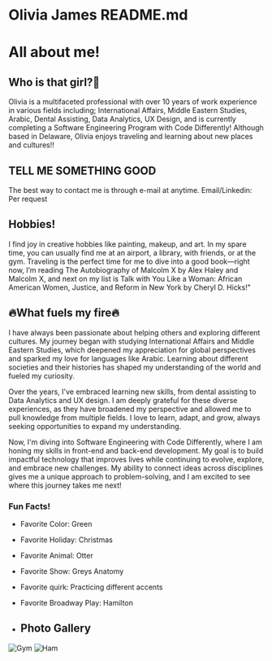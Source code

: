 # Olivia James README.md
# All about me!


## Who is that girl?🪩 
Olivia is a multifaceted professional with over 10 years of work experience in various fields including; International Affairs, Middle Eastern Studies, Arabic, Dental Assisting, Data Analytics, UX Design, and is currently completing a Software Engineering Program with Code Differently! Although based in Delaware, Olivia enjoys traveling and learning about new places and cultures!!



## TELL ME SOMETHING GOOD
The best way to contact me is through e-mail at anytime. 
Email/Linkedin: Per request 


## Hobbies!
 I find joy in creative hobbies like painting, makeup, and art. In my spare time, you can usually find me at an airport, a library, with friends, or at the gym. Traveling is the perfect time for me to dive into a good book—right now, I’m reading The Autobiography of Malcolm X by Alex Haley and Malcolm X, and next on my list is Talk with You Like a Woman: African American Women, Justice, and Reform in New York by Cheryl D. Hicks!"

##  🔥What fuels my fire🔥
 I have always been passionate about helping others and exploring different cultures. My journey began with studying International Affairs and Middle Eastern Studies, which deepened my appreciation for global perspectives and sparked my love for languages like Arabic. Learning about different societies and their histories has shaped my understanding of the world and fueled my curiosity.

Over the years, I've embraced learning new skills, from dental assisting to Data Analytics and UX design. I am deeply grateful for these diverse experiences, as they have broadened my perspective and allowed me to pull knowledge from multiple fields. I love to learn, adapt, and grow, always seeking opportunities to expand my understanding.

Now, I'm diving into Software Engineering with Code Differently, where I am honing my skills in front-end and back-end development. My goal is to build impactful technology that improves lives while continuing to evolve, explore, and embrace new challenges. My ability to connect ideas across disciplines gives me a unique approach to problem-solving, and I am excited to see where this journey takes me next!


  
### Fun Facts!
- Favorite Color: Green
- Favorite Holiday: Christmas
- Favorite Animal: Otter
- Favorite Show: Greys Anatomy 
- Favorite quirk: Practicing different accents
- Favorite Broadway Play: Hamilton

- ## Photo Gallery
![Gym](images/Solid.png) 
![Ham](images/ham.png)